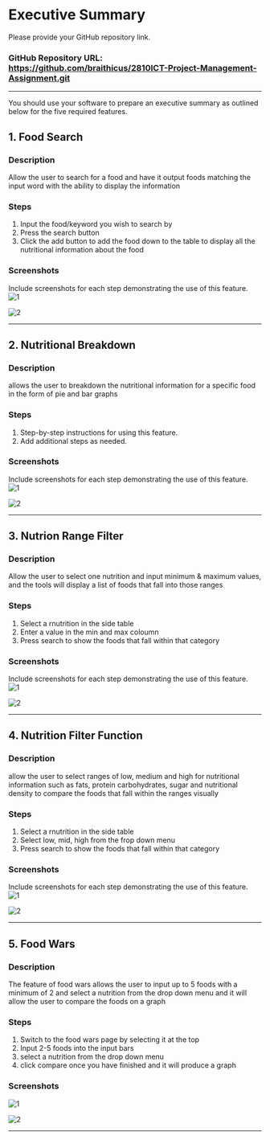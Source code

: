 # Executive Summary

Please provide your GitHub repository link.
### GitHub Repository URL: https://github.com/braithicus/2810ICT-Project-Management-Assignment.git

---

You should use your software to prepare an executive summary as outlined below for the five required features.

## 1. Food Search
### Description  
Allow the user to search for a food and have it output foods matching the input word with the ability to display the information

### Steps
1. Input the food/keyword you wish to search by
2. Press the search button 
3. Click the add button to add the food down to the table to display all the nutritional information about the food 

### Screenshots
Include screenshots for each step demonstrating the use of this feature.  
![1](./FS_SS1.png)

![2](./FS_SS2.png)

---

## 2. Nutritional Breakdown
### Description  
allows the user to breakdown the nutritional information for a specific food in the form of pie and bar graphs

### Steps
1. Step-by-step instructions for using this feature.
2. Add additional steps as needed.

### Screenshots
Include screenshots for each step demonstrating the use of this feature.  
![1](./visual_design.png)

![2](./visual_design.png)

---

## 3. Nutrion Range Filter
### Description  
Allow the user to select one nutrition and input minimum & maximum values, and the tools will display a list of foods that fall into those ranges

### Steps
1. Select a rnutrition in the side table
2. Enter a value in the min and max coloumn
3. Press search to show the foods that fall within that category

### Screenshots
Include screenshots for each step demonstrating the use of this feature.    
![1](./FR_SS1.png)

![2](./FR_SS2.png)


---

## 4. Nutrition Filter Function
### Description  
allow the user to select ranges of low, medium and high for nutritional information such as fats, protein carbohydrates, sugar and nutritional density to compare the foods that fall within the ranges visually

### Steps
1. Select a rnutrition in the side table
2. Select low, mid, high from the frop down menu
3. Press search to show the foods that fall within that category

### Screenshots
Include screenshots for each step demonstrating the use of this feature.    
![1](./FL_SS1.png)

![2](./FL_SS2.png)


---

## 5. Food Wars
### Description  
The feature of food wars allows the user to input up to 5 foods with a minimum of 2 and select a nutrition from the drop down menu and it will allow the user to compare the foods on a graph

### Steps
1. Switch to the food wars page by selecting it at the top
2. Input 2-5 foods into the input bars
3. select a nutrition from the drop down menu
4. click compare once you have finished and it will produce a graph

### Screenshots    
![1](./FW_SS1.png)

![2](./FW_SS2.png)


---
